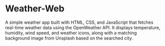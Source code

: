 # Weather-Web
A simple weather app built with HTML, CSS, and JavaScript that fetches real-time weather data using the OpenWeather API. It displays temperature, humidity, wind speed, and weather icons, along with a matching background image from Unsplash based on the searched city.
